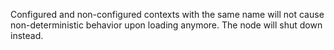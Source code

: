 Configured and non-configured contexts with the same name will not cause
non-deterministic behavior upon loading anymore. The node will shut down
instead.
